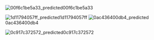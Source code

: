 
![00f6c1be5a33_predicted](https://github.com/Y-StarryDreamer/123/assets/100391674/9c9fd530-6c20-443c-b358-ccd552773f31)00f6c1be5a33

![1d11794057ff_predicted](https://github.com/Y-StarryDreamer/123/assets/100391674/b7b76fd1-ae90-4945-8e3a-366018587082)1d11794057ff
![0ac436400db4_predicted](https://github.com/Y-StarryDreamer/123/assets/100391674/5cfc4f59-907b-4ce1-9307-42395eddd953)0ac436400db4

![0c917c372572_predicted](https://github.com/Y-StarryDreamer/123/assets/100391674/e1733976-0b20-4bca-9c5e-3ed6717571e6)0c917c372572
